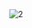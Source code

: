 <html>
  <head>
    <meta name="naver-site-verification" content="32f4ac1a8dba5d64a8ae89b43ef6db6b8c91a20a" />
  </head>
  <body>
    <img alt="2">
  </body>
</html>
